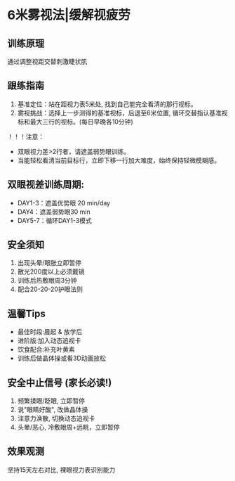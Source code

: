 # 6米雾视法|缓解视疲劳

## 训练原理
通过调整视距交替刺激睫状肌

## 跟练指南
1. 基准定位：站在距视力表5米处, 找到自己能完全看清的那行视标。
2. 雾视挑战：选择上一步测得的基准视标，后退至6米位置, 循环交替指认基准视标和最大三行的视标。(每日早晚各10分钟)


！！！注意：
 - 双眼视力差>2行者，请遮盖弱势眼训练。
 - 当能轻松看清当前目标行，立即下移一行加大难度，始终保持轻微模糊感。

## 双眼视差训练周期:
- DAY1-3：遮盖优势眼 20 min/day
- DAY4：遮盖弱势眼30 min
- DAY5-7：循环DAY1-3模式

## 安全须知
1. 出现头晕/眼胀立即暂停
2. 散光200度以上必须戴镜
3. 训练后热敷眼周3分钟
4. 配合20-20-20护眼法则

## 温馨Tips
- 最佳时段:晨起 & 放学后
- 进阶版:加入动态追视卡
- 饮食配合:补充叶黄素
- 训练后做晶体操或看3D动画放松

## 安全中止信号 (家长必读!)
1. 频繁揉眼/眨眼, 立即暂停
2. 说"眼睛好酸", 改做晶体操
3. 注意力涣散, 切换动态追视卡
4. 头晕/恶心, 冷敷眼周+远眺，立即暂停

## 效果观测
坚持15天左右对比, 裸眼视力表识别能力
